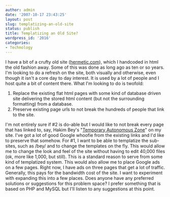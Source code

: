 ```yaml
---
author: admin
date: '2007-10-17 23:43:25'
layout: post
slug: templatizing-an-old-site
status: publish
title: Templatizing an Old Site?
wordpress_id: '2016'
categories:
- Technology
---
```


I have a bit of a crufty old site
([hermetic.com](http://www.hermetic.com)), which I handcoded in html the
old fashion away. Some of this was done as long ago as ten or so years.
I'm looking to do a refresh on the site, both visually and otherwise,
even though it isn't a core day to day interest. It is used by a lot of
people and I host quite a bit of content there. What I'm looking to do
is twofold:

1.  Replace the existing flat html pages with some kind of database
    driven site delivering the stored html content (but not the
    surrounding formatting) from a database.
2.  Preserve existing page urls to not break the hundreds of people that
    link to the site.

I'm not entirely sure if \#2 is do-able but I would like to not break
every page that has linked to, say, Hakim Bey's "[Temporary Autonomous
Zone](http://www.hermetic.com/bey/taz_cont.html)" on my site. I've got a
lot of good Google whoofie from the existing links and I'd like to
preserve that somehow. For \#1, I want to be able to templatize the
sub-sites, such as /bey/ and to change the templates on the fly. This
would allow me to change the look and feel of the site without having to
edit 40,000 files (ok, more like 1,000, but still). This is a standard
reason to serve from some kind of templatized system. This would also
allow me to place Google ads on a few pages. Right now, I have ads on
three pages that get a lot of traffic. Generally, this pays for the
bandwidth cost of the site. I want to experiment with expanding this
into a few places. Does anyone have any preferred solutions or
suggestions for this problem space? I prefer something that is based on
PHP and MySQL but I'll listen to any suggestions at this point.
